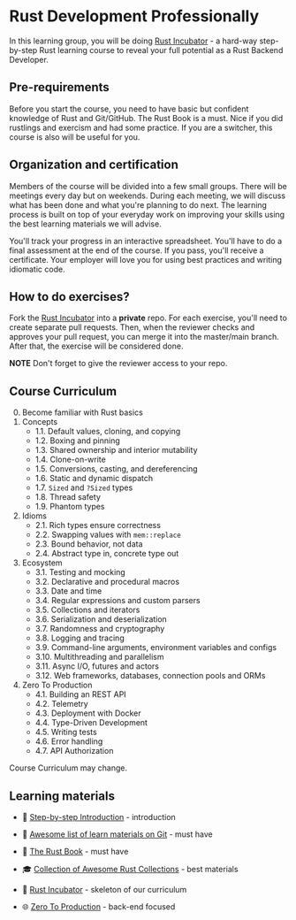 # Rust Development Professionally

In this learning group, you will be doing [Rust Incubator](https://github.com/rust-lang-ua/rust_incubator_eng) -
a hard-way step-by-step Rust learning course to reveal your full potential as a Rust Backend Developer.

## Pre-requirements

Before you start the course, you need to have basic but confident knowledge of Rust and Git/GitHub.
The Rust Book is a must. Nice if you did rustlings and exercism and had some practice. If you are a switcher, this course is also will be useful for you.

## Organization and certification

Members of the course will be divided into a few small groups. There will be meetings every day but on weekends. During each meeting, we will discuss what has been done and what you're planning to do next. The learning process is built on top of your everyday work on improving your skills using the best learning materials we will advise.

You'll track your progress in an interactive spreadsheet. You'll have to do a final assessment at the end of the course. If you pass, you'll receive a certificate. Your employer will love you for using best practices and writing idiomatic code.

## How to do exercises?

Fork the [Rust Incubator](https://github.com/rust-lang-ua/rust_incubator_eng) into a **private** repo.
For each exercise, you'll need to create separate pull requests.
Then, when the reviewer checks and approves your pull request, you can merge it into the master/main branch. After that, the exercise will be considered done.

**NOTE** Don't forget to give the reviewer access to your repo.

## Course Curriculum

0. Become familiar with Rust basics
1. Concepts
    - 1.1. Default values, cloning, and copying
    - 1.2. Boxing and pinning
    - 1.3. Shared ownership and interior mutability
    - 1.4. Clone-on-write
    - 1.5. Conversions, casting, and dereferencing
    - 1.6. Static and dynamic dispatch
    - 1.7. `Sized` and `?Sized` types
    - 1.8. Thread safety
    - 1.9. Phantom types
2. Idioms
    - 2.1. Rich types ensure correctness
    - 2.2. Swapping values with `mem::replace`
    - 2.3. Bound behavior, not data
    - 2.4. Abstract type in, concrete type out
3. Ecosystem
    - 3.1. Testing and mocking
    - 3.2. Declarative and procedural macros
    - 3.3. Date and time
    - 3.4. Regular expressions and custom parsers
    - 3.5. Collections and iterators
    - 3.6. Serialization and deserialization
    - 3.7. Randomness and cryptography
    - 3.8. Logging and tracing
    - 3.9. Command-line arguments, environment variables and configs
    - 3.10. Multithreading and parallelism
    - 3.11. Async I/O, futures and actors
    - 3.12. Web frameworks, databases, connection pools and ORMs
4. Zero To Production
    - 4.1. Building an REST API
    - 4.2. Telemetry
    - 4.3. Deployment with Docker
    - 4.4. Type-Driven Development
    - 4.5. Writing tests
    - 4.6. Error handling
    - 4.7. API Authorization

Course Curriculum may change.

## Learning materials

- :footprints:️ [Step-by-step Introduction](https://github.com/rust-lang-ua/learn_rust_together/blob/master/introduction.md) - introduction
- :file_folder: [Awesome list of learn materials on Git](https://github.com/Learn-Together-Pro/LearnGitTogether) - must have
- :blue_book: [The Rust Book](https://doc.rust-lang.org/book/) - must have
- :mortar_board: [Collection of Awesome Rust Collections](https://github.com/rust-lang-ua/learn_rust_together) - best materials
- :rocket: [Rust Incubator](https://github.com/rust-lang-ua/rust_incubator_eng) - skeleton of our curriculum
- :globe_with_meridians: [Zero To Production](https://www.zero2prod.com/index.html?country=Ukraine&discount_code=EEU60) - back-end focused


  <!-- - https://www.lpalmieri.com/posts/2020-06-06-zero-to-production-1-setup-toolchain-ides-ci/
  - https://www.lpalmieri.com/posts/2020-06-21-zero-to-production-2-learn-by-building-an-email-newsletter/
  - https://www.lpalmieri.com/posts/2020-08-09-zero-to-production-3-how-to-bootstrap-a-new-rust-web-api-from-scratch/
  - https://www.lpalmieri.com/posts/2020-08-31-zero-to-production-3-5-html-forms-databases-integration-tests/
  - https://www.lpalmieri.com/posts/2020-09-27-zero-to-production-4-are-we-observable-yet/
  - https://www.lpalmieri.com/posts/2020-11-01-zero-to-production-5-how-to-deploy-a-rust-application/
  - https://www.lpalmieri.com/posts/2020-12-11-zero-to-production-6-domain-modelling/
  - https://www.lpalmieri.com/posts/an-introduction-to-property-based-testing-in-rust/
  - https://www.lpalmieri.com/posts/how-to-write-a-rest-client-in-rust-with-reqwest-and-wiremock/
  - https://www.lpalmieri.com/posts/skeleton-and-principles-for-a-maintainable-test-suite/
  - https://www.lpalmieri.com/posts/zero-downtime-deployments/
  - https://www.lpalmieri.com/posts/error-handling-rust/
  - https://www.lpalmieri.com/posts/naive-newsletter-delivery/
  - https://www.lpalmieri.com/posts/password-authentication-in-rust/
  - https://www.lpalmieri.com/posts/session-based-authentication-in-rust/
  - https://www.lpalmieri.com/posts/idempotency/ -->
